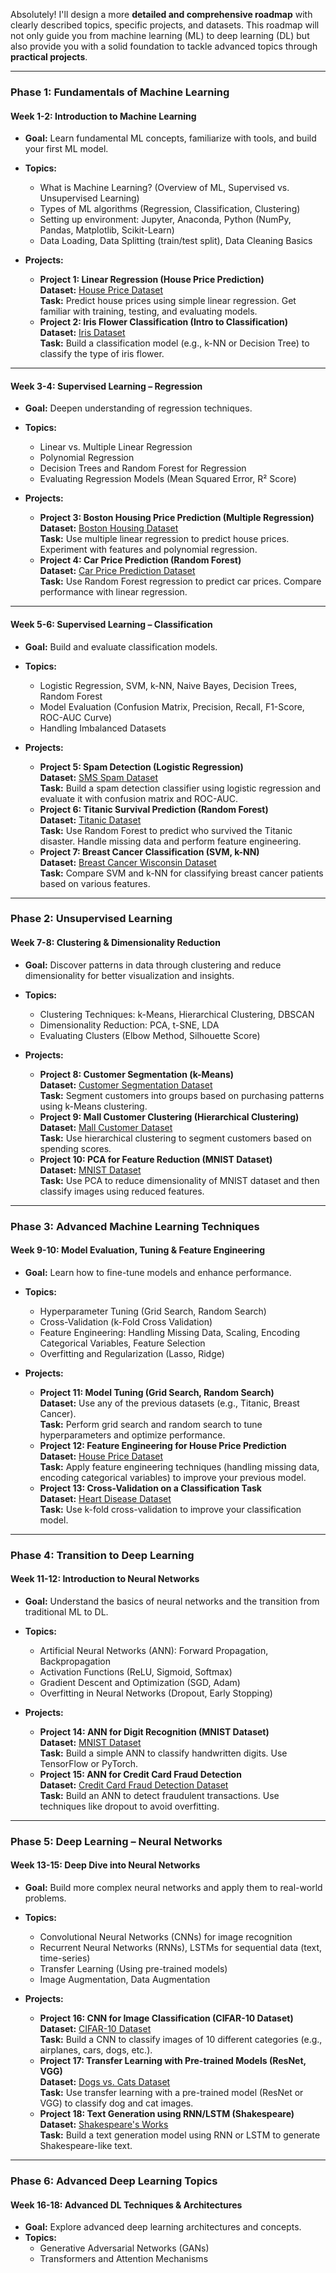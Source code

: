 Absolutely! I'll design a more **detailed and comprehensive roadmap** with clearly described topics, specific projects, and datasets. This roadmap will not only guide you from machine learning (ML) to deep learning (DL) but also provide you with a solid foundation to tackle advanced topics through **practical projects**.

---

### **Phase 1: Fundamentals of Machine Learning**

#### **Week 1-2: Introduction to Machine Learning**
- **Goal:** Learn fundamental ML concepts, familiarize with tools, and build your first ML model.
- **Topics:**
  - What is Machine Learning? (Overview of ML, Supervised vs. Unsupervised Learning)
  - Types of ML algorithms (Regression, Classification, Clustering)
  - Setting up environment: Jupyter, Anaconda, Python (NumPy, Pandas, Matplotlib, Scikit-Learn)
  - Data Loading, Data Splitting (train/test split), Data Cleaning Basics

- **Projects:**
  - **Project 1: Linear Regression (House Price Prediction)**  
    **Dataset:** [House Price Dataset](https://www.kaggle.com/c/house-prices-advanced-regression-techniques)  
    **Task:** Predict house prices using simple linear regression. Get familiar with training, testing, and evaluating models.
  - **Project 2: Iris Flower Classification (Intro to Classification)**  
    **Dataset:** [Iris Dataset](https://archive.ics.uci.edu/ml/datasets/iris)  
    **Task:** Build a classification model (e.g., k-NN or Decision Tree) to classify the type of iris flower.

---

#### **Week 3-4: Supervised Learning – Regression**
- **Goal:** Deepen understanding of regression techniques.
- **Topics:**
  - Linear vs. Multiple Linear Regression
  - Polynomial Regression
  - Decision Trees and Random Forest for Regression
  - Evaluating Regression Models (Mean Squared Error, R² Score)

- **Projects:**
  - **Project 3: Boston Housing Price Prediction (Multiple Regression)**  
    **Dataset:** [Boston Housing Dataset](https://www.kaggle.com/c/boston-housing)  
    **Task:** Use multiple linear regression to predict house prices. Experiment with features and polynomial regression.
  - **Project 4: Car Price Prediction (Random Forest)**  
    **Dataset:** [Car Price Prediction Dataset](https://www.kaggle.com/hellbuoy/car-price-prediction)  
    **Task:** Use Random Forest regression to predict car prices. Compare performance with linear regression.

---

#### **Week 5-6: Supervised Learning – Classification**
- **Goal:** Build and evaluate classification models.
- **Topics:**
  - Logistic Regression, SVM, k-NN, Naive Bayes, Decision Trees, Random Forest
  - Model Evaluation (Confusion Matrix, Precision, Recall, F1-Score, ROC-AUC Curve)
  - Handling Imbalanced Datasets

- **Projects:**
  - **Project 5: Spam Detection (Logistic Regression)**  
    **Dataset:** [SMS Spam Dataset](https://www.kaggle.com/uciml/sms-spam-collection-dataset)  
    **Task:** Build a spam detection classifier using logistic regression and evaluate it with confusion matrix and ROC-AUC.
  - **Project 6: Titanic Survival Prediction (Random Forest)**  
    **Dataset:** [Titanic Dataset](https://www.kaggle.com/c/titanic)  
    **Task:** Use Random Forest to predict who survived the Titanic disaster. Handle missing data and perform feature engineering.
  - **Project 7: Breast Cancer Classification (SVM, k-NN)**  
    **Dataset:** [Breast Cancer Wisconsin Dataset](https://archive.ics.uci.edu/ml/datasets/Breast+Cancer+Wisconsin+(Diagnostic))  
    **Task:** Compare SVM and k-NN for classifying breast cancer patients based on various features.

---

### **Phase 2: Unsupervised Learning**

#### **Week 7-8: Clustering & Dimensionality Reduction**
- **Goal:** Discover patterns in data through clustering and reduce dimensionality for better visualization and insights.
- **Topics:**
  - Clustering Techniques: k-Means, Hierarchical Clustering, DBSCAN
  - Dimensionality Reduction: PCA, t-SNE, LDA
  - Evaluating Clusters (Elbow Method, Silhouette Score)

- **Projects:**
  - **Project 8: Customer Segmentation (k-Means)**  
    **Dataset:** [Customer Segmentation Dataset](https://www.kaggle.com/vjchoudhary7/customer-segmentation-tutorial-in-python)  
    **Task:** Segment customers into groups based on purchasing patterns using k-Means clustering.
  - **Project 9: Mall Customer Clustering (Hierarchical Clustering)**  
    **Dataset:** [Mall Customer Dataset](https://www.kaggle.com/vjchoudhary7/customer-segmentation-tutorial-in-python)  
    **Task:** Use hierarchical clustering to segment customers based on spending scores.
  - **Project 10: PCA for Feature Reduction (MNIST Dataset)**  
    **Dataset:** [MNIST Dataset](http://yann.lecun.com/exdb/mnist/)  
    **Task:** Use PCA to reduce dimensionality of MNIST dataset and then classify images using reduced features.

---

### **Phase 3: Advanced Machine Learning Techniques**

#### **Week 9-10: Model Evaluation, Tuning & Feature Engineering**
- **Goal:** Learn how to fine-tune models and enhance performance.
- **Topics:**
  - Hyperparameter Tuning (Grid Search, Random Search)
  - Cross-Validation (k-Fold Cross Validation)
  - Feature Engineering: Handling Missing Data, Scaling, Encoding Categorical Variables, Feature Selection
  - Overfitting and Regularization (Lasso, Ridge)

- **Projects:**
  - **Project 11: Model Tuning (Grid Search, Random Search)**  
    **Dataset:** Use any of the previous datasets (e.g., Titanic, Breast Cancer).  
    **Task:** Perform grid search and random search to tune hyperparameters and optimize performance.
  - **Project 12: Feature Engineering for House Price Prediction**  
    **Dataset:** [House Price Dataset](https://www.kaggle.com/c/house-prices-advanced-regression-techniques)  
    **Task:** Apply feature engineering techniques (handling missing data, encoding categorical variables) to improve your previous model.
  - **Project 13: Cross-Validation on a Classification Task**  
    **Dataset:** [Heart Disease Dataset](https://www.kaggle.com/ronitf/heart-disease-uci)  
    **Task:** Use k-fold cross-validation to improve your classification model.

---

### **Phase 4: Transition to Deep Learning**

#### **Week 11-12: Introduction to Neural Networks**
- **Goal:** Understand the basics of neural networks and the transition from traditional ML to DL.
- **Topics:**
  - Artificial Neural Networks (ANN): Forward Propagation, Backpropagation
  - Activation Functions (ReLU, Sigmoid, Softmax)
  - Gradient Descent and Optimization (SGD, Adam)
  - Overfitting in Neural Networks (Dropout, Early Stopping)

- **Projects:**
  - **Project 14: ANN for Digit Recognition (MNIST Dataset)**  
    **Dataset:** [MNIST Dataset](http://yann.lecun.com/exdb/mnist/)  
    **Task:** Build a simple ANN to classify handwritten digits. Use TensorFlow or PyTorch.
  - **Project 15: ANN for Credit Card Fraud Detection**  
    **Dataset:** [Credit Card Fraud Detection Dataset](https://www.kaggle.com/mlg-ulb/creditcardfraud)  
    **Task:** Build an ANN to detect fraudulent transactions. Use techniques like dropout to avoid overfitting.

---

### **Phase 5: Deep Learning – Neural Networks**

#### **Week 13-15: Deep Dive into Neural Networks**
- **Goal:** Build more complex neural networks and apply them to real-world problems.
- **Topics:**
  - Convolutional Neural Networks (CNNs) for image recognition
  - Recurrent Neural Networks (RNNs), LSTMs for sequential data (text, time-series)
  - Transfer Learning (Using pre-trained models)
  - Image Augmentation, Data Augmentation

- **Projects:**
  - **Project 16: CNN for Image Classification (CIFAR-10 Dataset)**  
    **Dataset:** [CIFAR-10 Dataset](https://www.cs.toronto.edu/~kriz/cifar.html)  
    **Task:** Build a CNN to classify images of 10 different categories (e.g., airplanes, cars, dogs, etc.).
  - **Project 17: Transfer Learning with Pre-trained Models (ResNet, VGG)**  
    **Dataset:** [Dogs vs. Cats Dataset](https://www.kaggle.com/c/dogs-vs-cats)  
    **Task:** Use transfer learning with a pre-trained model (ResNet or VGG) to classify dog and cat images.
  - **Project 18: Text Generation using RNN/LSTM (Shakespeare)**  
    **Dataset:** [Shakespeare's Works](https://www.kaggle.com/kingburrito666/shakespeare-plays)  
    **Task:** Build a text generation model using RNN or LSTM to generate Shakespeare-like text.

---

### **Phase 6: Advanced Deep Learning Topics**

#### **Week 16-18: Advanced DL Techniques & Architectures**
- **Goal:** Explore advanced deep learning architectures and concepts.
- **Topics:**
  - Generative Adversarial Networks (GANs)
  - Transformers and Attention Mechanisms
